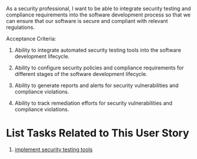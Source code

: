 As a security professional, I want to be able to integrate security testing and compliance requirements into the software development process so that we can ensure that our software is secure and compliant with relevant regulations.

Acceptance Criteria:
1. Ability to integrate automated security testing tools into the software development lifecycle.

2. Ability to configure security policies and compliance requirements for different stages of the software development lifecycle.

3. Ability to generate reports and alerts for security vulnerabilities and compliance violations.

4. Ability to track remediation efforts for security vulnerabilities and compliance violations.


# List Tasks Related to This User Story
1. [implement security testing tools](https://github.com/ss889/mywebclass-agile-docs/blob/7d57468a6d59ad455cb09f914c0cf8a98137a68a/documentation/theme_1/initiatives/epics/user%20stories/tasks/implement%20security%20testing%20tools.md)
